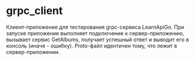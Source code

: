 # grpc_client

Клиент-приложение для тестирования grpc-сервиса LearnApiGo. При запуске приложение выполняет подключение к сервер-приложению, 
вызывает сервис GetAlbums, получает успешный ответ и выводит его в консоль (иначе - ошибку).
Proto-файл идентичен тому, что лежит в сервер-приложении.
